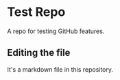 # Test Repo
A repo for testing GitHub features.

## Editing the file  
It's a markdown file in this repository.
